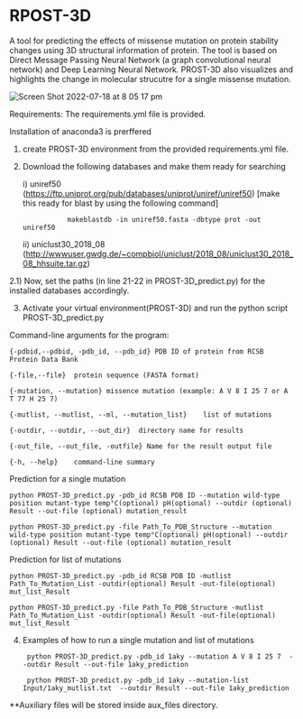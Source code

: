 # RPOST-3D
A tool for predicting the effects of missense mutation on protein stability changes using 3D structural information of protein. The tool is based on Direct Message Passing Neural Network (a graph convolutional neural network) and Deep Learning Neural Network. PROST-3D also visualizes and highlights the change in molecular strucutre for a single missense mutation.

![Screen Shot 2022-07-18 at 8 05 17 pm](https://user-images.githubusercontent.com/48677766/179489746-304bcfd6-311e-4b48-a3d4-107672487adb.png)


Requirements: The requirements.yml file is provided.

Installation of anaconda3 is prerffered
1. create PROST-3D environment from the provided requirements.yml file.
2. Download the following databases and make them ready for searching
  
      i) uniref50 (https://ftp.uniprot.org/pub/databases/uniprot/uniref/uniref50) [make this ready for blast by using the following command]
                  
                  makeblastdb -in uniref50.fasta -dbtype prot -out uniref50
  
      ii) uniclust30_2018_08 (http://wwwuser.gwdg.de/~compbiol/uniclust/2018_08/uniclust30_2018_08_hhsuite.tar.gz)
  
  2.1) Now, set the paths (in line 21-22 in PROST-3D_predict.py) for the installed databases accordingly.
  
3. Activate your virtual environment(PROST-3D) and run the python script PROST-3D_predict.py

  Command-line arguments for the program:
  
    {-pdbid,--pdbid, -pdb_id, --pdb_id} PDB ID of protein from RCSB Protein Data Bank
    
    {-file,--file}	protein sequence (FASTA format)

    {-mutation, --mutation}	missence mutation (example: A V 8 I 25 7 or A T 77 H 25 7)

    {-mutlist, --mutlist, --ml, --mutation_list}	list of mutations

    {-outdir, --outdir, --out_dir}	directory name for results

    {-out_file, --out_file, -outfile} Name for the result output file

    {-h, --help}	command-line summary
    

Prediction for a single mutation
      
    python PROST-3D_predict.py -pdb_id RCSB PDB ID --mutation wild-type position mutant-type temp°C(optional) pH(optional) --outdir (optional) Result --out-file (optional) mutation_result
  
    python PROST-3D_predict.py -file Path_To_PDB_Structure --mutation wild-type position mutant-type temp°C(optional) pH(optional) --outdir (optional) Result --out-file (optional) mutation_result
    
Prediction for list of mutations
       
    python PROST-3D_predict.py -pdb_id RCSB PDB ID -mutlist Path_To_Mutation_List -outdir(optional) Result -out-file(optional) mut_list_Result
       
    python PROST-3D_predict.py -file Path_To_PDB_Structure -mutlist Path_To_Mutation_List -outdir(optional) Result -out-file(optional) mut_list_Result
       
4. Examples of how to run a single mutation and list of mutations
    
        python PROST-3D_predict.py -pdb_id 1aky --mutation A V 8 I 25 7  --outdir Result --out-file 1aky_prediction
        
        python PROST-3D_predict.py -pdb_id 1aky --mutation-list Input/1aky_mutlist.txt  --outdir Result --out-file 1aky_prediction

**Auxiliary files will be stored inside aux_files directory.
